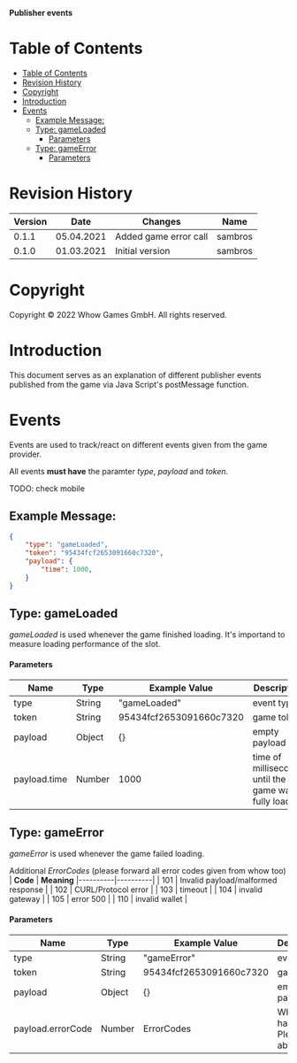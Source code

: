 **Publisher events**

Table of Contents
=================

- [Table of Contents](#table-of-contents)
- [Revision History](#revision-history)
- [Copyright](#copyright)
- [Introduction](#introduction)
- [Events](#events)
  - [Example Message:](#example-message)
  - [Type: gameLoaded](#type-gameloaded)
      - [Parameters](#parameters)
  - [Type: gameError](#type-gameerror)
      - [Parameters](#parameters-1)

Revision History
================

| **Version** | **Date**   | **Changes**                                        | **Name**  |
|-------------|------------|----------------------------------------------------|-----------|
| 0.1.1       | 05.04.2021 | Added game error call                                    | sambros |
| 0.1.0       | 01.03.2021 | Initial version                                    | sambros |

Copyright
=========

Copyright © 2022 Whow Games GmbH. All rights reserved.

Introduction
============

This document serves as an explanation of different publisher events published from the game via Java Script's postMessage function.

Events
======

Events are used to track/react on different events given from the game provider.

All events **must have** the paramter *type*, *payload* and *token*.

TODO: check mobile

Example Message:
---------

```json
{
    "type": "gameLoaded",
    "token": "95434fcf2653091660c7320",
    "payload": {
        "time": 1000,
    }
}
```

Type: gameLoaded
---------

*gameLoaded* is used whenever the game finished loading. It's importand to measure loading performance of the slot.

#### Parameters

| **Name** | **Type** | **Example Value** | **Description** |  **Mandatory**   |
|----------|----------|-------------------|-----------------|------------------|
| type     | String   | "gameLoaded" | event type | **YES** |
| token     | String   | 95434fcf2653091660c7320 | game token | **YES** |
| payload     | Object   | {} | empty payload | **YES** |
| payload.time     | Number   | 1000 | time of milliseconds until the game was fully loaded | **YES** |

Type: gameError
---------

*gameError* is used whenever the game failed loading.

Additional *ErrorCodes* (please forward all error codes given from whow too)
| **Code** | **Meaning**
|----------|----------|
| 101     | Invalid payload/malformed response   |
| 102     | CURL/Protocol error   |
| 103     | timeout   |
| 104     | invalid gateway   |
| 105 | error 500 |
| 110 | invalid wallet |


#### Parameters

| **Name** | **Type** | **Example Value** | **Description** |  **Mandatory**   |
|----------|----------|-------------------|-----------------|------------------|
| type     | String   | "gameError" | event type | **YES** |
| token     | String   | 95434fcf2653091660c7320 | game token | **YES** |
| payload     | Object   | {} | empty payload | **YES** |
| payload.errorCode     | Number   | ErrorCodes | What error happened. Please see above | **YES** |

